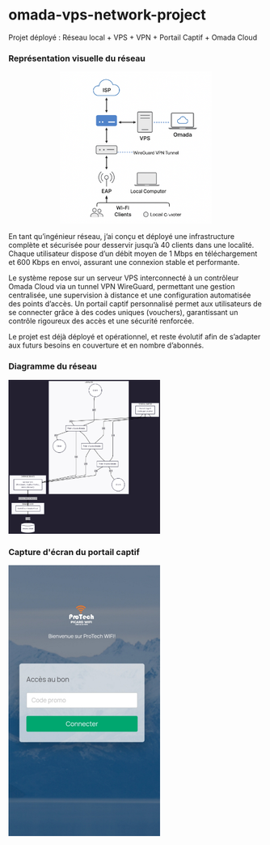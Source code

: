 # omada-vps-network-project
Projet déployé : Réseau local + VPS + VPN + Portail Captif + Omada Cloud
<h3>Représentation visuelle du réseau</h3>
<p align="center">
  <img src="images/representation-visuelle-du-reseau.png" alt="Représentation visuelle du réseau" width="300" />
</p>
En tant qu’ingénieur réseau, j’ai conçu et déployé une infrastructure complète et sécurisée pour desservir jusqu’à 40 clients dans une localité. Chaque utilisateur dispose d’un débit moyen de 1 Mbps en téléchargement et 600 Kbps en envoi, assurant une connexion stable et performante.

Le système repose sur un serveur VPS interconnecté à un contrôleur Omada Cloud via un tunnel VPN WireGuard, permettant une gestion centralisée, une supervision à distance et une configuration automatisée des points d’accès.
Un portail captif personnalisé permet aux utilisateurs de se connecter grâce à des codes uniques (vouchers), garantissant un contrôle rigoureux des accès et une sécurité renforcée.

Le projet est déjà déployé et opérationnel, et reste évolutif afin de s’adapter aux futurs besoins en couverture et en nombre d’abonnés.

<h3>Diagramme du réseau</h3>
<p align=("center")>
<img src="images/diagramme-du-reseau.png" alt="Diagramme"
  width="300" />
</p>

<h3>Capture d'écran du portail captif</h3>
<p align=("center")>
<img src="images/screenshot-du-portail-captif.jpg" width="300" />
</p>
